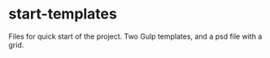 # start-templates
Files for quick start of the project. Two Gulp templates, and a psd file with a grid.
